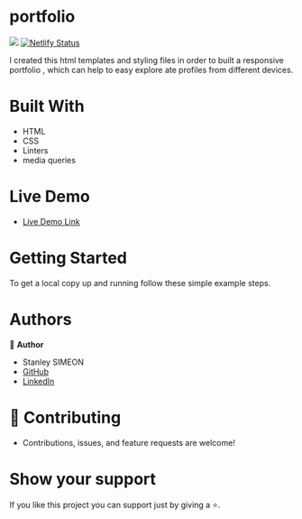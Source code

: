 # portfolio

![](https://img.shields.io/badge/Microverse-blueviolet)
[![Netlify Status](https://api.netlify.com/api/v1/badges/7b989f05-fbb7-43c8-a61c-17e9afe7ba5e/deploy-status)](https://app.netlify.com/sites/mstanley/deploys)

I created this html templates and styling files in order to built a responsive portfolio , which can help to easy explore ate profiles from different devices.
# Built With

- HTML 
- CSS
- Linters
- media queries

# Live Demo

- [Live Demo Link](https://mstanley.netlify.app)


# Getting Started

To get a local copy up and running follow these simple example steps.

# Authors

👤 **Author**
- Stanley SIMEON
- [GitHub](https://github.com/stanleySimeon)
- [LinkedIn](https://www.linkedin.com/in/stanleysimeon)

# 🤝 Contributing

- Contributions, issues, and feature requests are welcome!

# Show your support

If you like this project you can support just by giving a ⭐.

